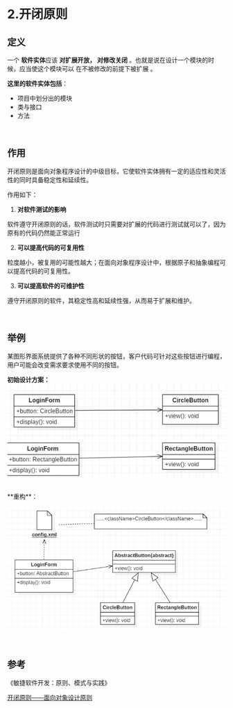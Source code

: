 # 2.开闭原则

## 定义

一个 **软件实体**应该 **对扩展开放， 对修改关闭** 。也就是说在设计一个模块的时候，应当使这个模块可以 在不被修改的前提下被扩展 。

**这里的软件实体包括**：

- 项目中划分出的模块
- 类与接口
- 方法

<br>

## 作用

开闭原则是面向对象程序设计的中级目标，它使软件实体拥有一定的适应性和灵活性的同时具备稳定性和延续性。

作用如下：

1. **对软件测试的影响**

软件遵守开闭原则的话，软件测试时只需要对扩展的代码进行测试就可以了，因为原有的代码仍然能正常运行

2. **可以提高代码的可复用性**

粒度越小，被复用的可能性越大；在面向对象程序设计中，根据原子和抽象编程可以提高代码的可复用性。

3. **可以提高软件的可维护性**

遵守开闭原则的软件，其稳定性高和延续性强，从而易于扩展和维护。

<br>



## 举例

某图形界面系统提供了各种不同形状的按钮，客户代码可针对这些按钮进行编程，用户可能会改变需求要求使用不同的按钮。

**初始设计方案：**
![image](images/不符合开闭原则的界面按钮设计类图.png)

<br>
**重构**：

![image](images/符合开闭原则的界面按钮设计类图.png)

<br>





## 参考

《敏捷软件开发：原则、模式与实践》<br>

[开闭原则——面向对象设计原则](http://c.biancheng.net/view/1322.html)<br>




  

